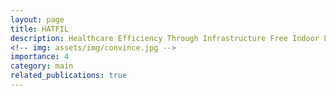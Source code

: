 ```yaml
---
layout: page
title: HATFIL
description: Healthcare Efficiency Through Infrastructure Free Indoor Localisation
<!-- img: assets/img/convince.jpg -->
importance: 4
category: main
related_publications: true
---
```

